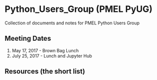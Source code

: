 # Python_Users_Group (PMEL PyUG)
Collection of documents and notes for PMEL Python Users Group

## Meeting Dates
1. May 17, 2017 - Brown Bag Lunch
1. July 25, 2017 - Lunch and Jupyter Hub

## Resources (the short list)


